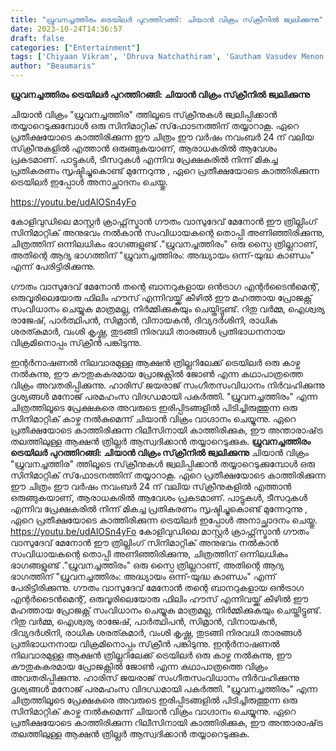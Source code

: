 ```yaml
---
title: "ധ്രുവനച്ചത്തിരം ട്രെയിലർ പുറത്തിറങ്ങി: ചിയാൻ വിക്രം സ്‌ക്രീനിൽ ജ്വലിക്കുന്നു"
date: 2023-10-24T14:36:57
draft: false
categories: ["Entertainment"]
tags: ['Chiyaan Vikram', 'Dhruva Natchathiram', 'Gautham Vasudev Menon', 'Harris Jayaraj', 'Official Trailer']
author: "Beaumaris"
---
```


<strong>ധ്രുവനച്ചത്തിരം ട്രെയിലർ പുറത്തിറങ്ങി: ചിയാൻ വിക്രം സ്‌ക്രീനിൽ ജ്വലിക്കുന്നു</strong>

ചിയാൻ വിക്രം "ധ്രുവനച്ചത്തിര" ത്തിലൂടെ സ്‌ക്രീനുകൾ ജ്വലിപ്പിക്കാൻ തയ്യാറെടുക്കുമ്പോൾ ഒരു സിനിമാറ്റിക് സ്‌ഫോടനത്തിന് തയ്യാറാകൂ. ഏറെ പ്രതീക്ഷയോടെ കാത്തിരിക്കുന്ന ഈ ചിത്രം ഈ വർഷം നവംബർ 24 ന് വലിയ സ്‌ക്രീനുകളിൽ എത്താൻ ഒരുങ്ങുകയാണ്, ആരാധകരിൽ ആവേശം പ്രകടമാണ്. പാട്ടുകൾ, ടീസറുകൾ എന്നിവ പ്രേക്ഷകരിൽ നിന്ന് മികച്ച പ്രതികരണം സൃഷ്ടിച്ചുകൊണ്ട് മുന്നേറുന്നു , ഏറെ പ്രതീക്ഷയോടെ കാത്തിരിക്കുന്ന ട്രെയിലർ ഇപ്പോൾ അനാച്ഛാദനം ചെയ്തു.

https://youtu.be/udAlOSn4yFo

കോളിവുഡിലെ മാസ്റ്റർ ക്രാഫ്റ്റ്‌സ്മാൻ ഗൗതം വാസുദേവ് ​​മേനോൻ ഈ ത്രില്ലിംഗ് സിനിമാറ്റിക് അനുഭവം നൽകാൻ സംവിധായകന്റെ തൊപ്പി അണിഞ്ഞിരിക്കുന്നു, ചിത്രത്തിന് ഒന്നിലധികം ഭാഗങ്ങളുണ്ട് ."ധ്രുവനച്ചത്തിരം" ഒരു സ്പൈ ത്രില്ലറാണ്, അതിന്റെ ആദ്യ ഭാഗത്തിന് "ധ്രുവനച്ചത്തിരം: അദ്ധ്യായം ഒന്ന്-യുദ്ധ കാണ്ഡം" എന്ന് പേരിട്ടിരിക്കുന്നു.

ഗൗതം വാസുദേവ് ​​മേനോൻ തന്റെ ബാനറുകളായ ഒൻട്രാഗ എന്റർടൈൻമെന്റ്, ഒരുവൂരിലെയോരു ഫിലിം ഹൗസ് എന്നിവയ്ക്ക് കീഴിൽ ഈ മഹത്തായ പ്രോജക്റ്റ് സംവിധാനം ചെയ്യുക മാത്രമല്ല, നിർമ്മിക്കുകയും ചെയ്തിട്ടുണ്ട്. റിതു വർമ്മ, ഐശ്വര്യ രാജേഷ്, പാർത്ഥിപൻ, സിമ്രാൻ, വിനായകൻ, ദിവ്യദർശിനി, രാധിക ശരത്കുമാർ, വംശി കൃഷ്ണ, തുടങ്ങി നിരവധി താരങ്ങൾ പ്രതിഭാധനനായ വിക്രമിനൊപ്പം സ്‌ക്രീൻ പങ്കിടുന്നു.

ഇന്റർനാഷണൽ നിലവാരമുള്ള ആക്ഷൻ ത്രില്ലറിലേക്ക് ട്രെയിലർ ഒരു കാഴ്ച നൽകുന്നു, ഈ കൗതുകകരമായ പ്രോജക്റ്റിൽ ജോൺ എന്ന കഥാപാത്രത്തെ വിക്രം അവതരിപ്പിക്കുന്നു. ഹാരിസ് ജയരാജ് സംഗീതസംവിധാനം നിർവഹിക്കുന്നു ദൃശ്യങ്ങൾ മനോജ് പരമഹംസ വിദഗ്ധമായി പകർത്തി. "ധ്രുവനച്ചത്തിരം" എന്ന ചിത്രത്തിലൂടെ പ്രേക്ഷകരെ അവരുടെ ഇരിപ്പിടങ്ങളിൽ പിടിച്ചിരുത്തുന്ന ഒരു സിനിമാറ്റിക് കാഴ്ച നൽകുമെന്ന് ചിയാൻ വിക്രം വാഗ്ദാനം ചെയ്യുന്നു. ഏറെ പ്രതീക്ഷയോടെ കാത്തിരിക്കുന്ന റിലീസിനായി കാത്തിരിക്കുക, ഈ അന്താരാഷ്‌ട്ര തലത്തിലുള്ള ആക്ഷൻ ത്രില്ലർ ആസ്വദിക്കാൻ തയ്യാറെടുക്കുക.
**ധ്രുവനച്ചത്തിരം ട്രെയിലർ പുറത്തിറങ്ങി: ചിയാൻ വിക്രം സ്‌ക്രീനിൽ ജ്വലിക്കുന്നു** ചിയാൻ വിക്രം "ധ്രുവനച്ചത്തിര" ത്തിലൂടെ സ്‌ക്രീനുകൾ ജ്വലിപ്പിക്കാൻ തയ്യാറെടുക്കുമ്പോൾ ഒരു സിനിമാറ്റിക് സ്‌ഫോടനത്തിന് തയ്യാറാകൂ. ഏറെ പ്രതീക്ഷയോടെ കാത്തിരിക്കുന്ന ഈ ചിത്രം ഈ വർഷം നവംബർ 24 ന് വലിയ സ്‌ക്രീനുകളിൽ എത്താൻ ഒരുങ്ങുകയാണ്, ആരാധകരിൽ ആവേശം പ്രകടമാണ്. പാട്ടുകൾ, ടീസറുകൾ എന്നിവ പ്രേക്ഷകരിൽ നിന്ന് മികച്ച പ്രതികരണം സൃഷ്ടിച്ചുകൊണ്ട് മുന്നേറുന്നു , ഏറെ പ്രതീക്ഷയോടെ കാത്തിരിക്കുന്ന ട്രെയിലർ ഇപ്പോൾ അനാച്ഛാദനം ചെയ്തു. https://youtu.be/udAlOSn4yFo കോളിവുഡിലെ മാസ്റ്റർ ക്രാഫ്റ്റ്‌സ്മാൻ ഗൗതം വാസുദേവ് ​​മേനോൻ ഈ ത്രില്ലിംഗ് സിനിമാറ്റിക് അനുഭവം നൽകാൻ സംവിധായകന്റെ തൊപ്പി അണിഞ്ഞിരിക്കുന്നു, ചിത്രത്തിന് ഒന്നിലധികം ഭാഗങ്ങളുണ്ട് ."ധ്രുവനച്ചത്തിരം" ഒരു സ്പൈ ത്രില്ലറാണ്, അതിന്റെ ആദ്യ ഭാഗത്തിന് "ധ്രുവനച്ചത്തിരം: അദ്ധ്യായം ഒന്ന്-യുദ്ധ കാണ്ഡം" എന്ന് പേരിട്ടിരിക്കുന്നു. ഗൗതം വാസുദേവ് ​​മേനോൻ തന്റെ ബാനറുകളായ ഒൻട്രാഗ എന്റർടൈൻമെന്റ്, ഒരുവൂരിലെയോരു ഫിലിം ഹൗസ് എന്നിവയ്ക്ക് കീഴിൽ ഈ മഹത്തായ പ്രോജക്റ്റ് സംവിധാനം ചെയ്യുക മാത്രമല്ല, നിർമ്മിക്കുകയും ചെയ്തിട്ടുണ്ട്. റിതു വർമ്മ, ഐശ്വര്യ രാജേഷ്, പാർത്ഥിപൻ, സിമ്രാൻ, വിനായകൻ, ദിവ്യദർശിനി, രാധിക ശരത്കുമാർ, വംശി കൃഷ്ണ, തുടങ്ങി നിരവധി താരങ്ങൾ പ്രതിഭാധനനായ വിക്രമിനൊപ്പം സ്‌ക്രീൻ പങ്കിടുന്നു. ഇന്റർനാഷണൽ നിലവാരമുള്ള ആക്ഷൻ ത്രില്ലറിലേക്ക് ട്രെയിലർ ഒരു കാഴ്ച നൽകുന്നു, ഈ കൗതുകകരമായ പ്രോജക്റ്റിൽ ജോൺ എന്ന കഥാപാത്രത്തെ വിക്രം അവതരിപ്പിക്കുന്നു. ഹാരിസ് ജയരാജ് സംഗീതസംവിധാനം നിർവഹിക്കുന്നു ദൃശ്യങ്ങൾ മനോജ് പരമഹംസ വിദഗ്ധമായി പകർത്തി. "ധ്രുവനച്ചത്തിരം" എന്ന ചിത്രത്തിലൂടെ പ്രേക്ഷകരെ അവരുടെ ഇരിപ്പിടങ്ങളിൽ പിടിച്ചിരുത്തുന്ന ഒരു സിനിമാറ്റിക് കാഴ്ച നൽകുമെന്ന് ചിയാൻ വിക്രം വാഗ്ദാനം ചെയ്യുന്നു. ഏറെ പ്രതീക്ഷയോടെ കാത്തിരിക്കുന്ന റിലീസിനായി കാത്തിരിക്കുക, ഈ അന്താരാഷ്‌ട്ര തലത്തിലുള്ള ആക്ഷൻ ത്രില്ലർ ആസ്വദിക്കാൻ തയ്യാറെടുക്കുക.
